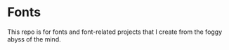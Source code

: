 # Fonts

This repo is for fonts and font-related projects that I create from the foggy abyss of the mind. 